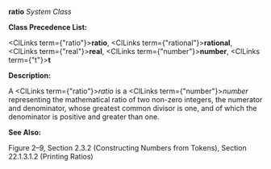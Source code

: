 **ratio** *System Class* 



**Class Precedence List:** 



<ClLinks  term={"ratio"}><b>ratio</b></ClLinks>, <ClLinks  term={"rational"}><b>rational</b></ClLinks>, <ClLinks  term={"real"}><b>real</b></ClLinks>, <ClLinks  term={"number"}><b>number</b></ClLinks>, <ClLinks  term={"t"}><b>t</b></ClLinks> 



**Description:** 



A <ClLinks  term={"ratio"}><i>ratio</i></ClLinks> is a <ClLinks  term={"number"}><i>number</i></ClLinks> representing the mathematical ratio of two non-zero integers, the numerator and denominator, whose greatest common divisor is one, and of which the denominator is positive and greater than one. 



**See Also:** 



Figure 2–9, Section 2.3.2 (Constructing Numbers from Tokens), Section 22.1.3.1.2 (Printing Ratios) 



 



 



